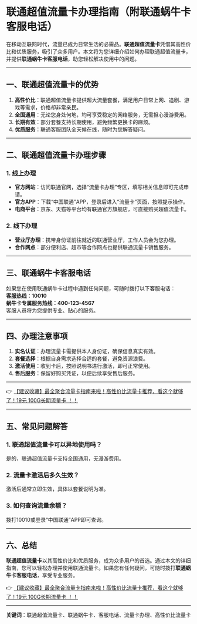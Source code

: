 # 联通超值流量卡办理指南（附联通蜗牛卡客服电话）

在移动互联网时代，流量已成为日常生活的必需品。**联通超值流量卡**凭借其高性价比和优质服务，吸引了众多用户。本文将为您详细介绍如何办理联通超值流量卡，并提供**联通蜗牛卡客服电话**，助您轻松解决使用中的问题。

---

## 一、联通超值流量卡的优势

1. **高性价比**：联通超值流量卡提供超大流量套餐，满足用户日常上网、追剧、游戏等需求，价格却非常亲民。
2. **全国通用**：无论您身处何地，均可享受稳定的网络服务，无需担心漫游费用。
3. **长期有效**：部分套餐支持长期使用，避免频繁更换卡的麻烦。
4. **优质服务**：联通客服团队全天候在线，随时为您解答疑问。

---

## 二、联通超值流量卡办理步骤

### 1. 线上办理
- **官方网站**：访问联通官网，选择“流量卡办理”专区，填写相关信息即可完成申请。
- **官方APP**：下载“中国联通”APP，登录后进入“流量卡”页面，按照提示操作。
- **电商平台**：京东、天猫等平台均有联通官方旗舰店，可直接购买超值流量卡。

### 2. 线下办理
- **营业厅办理**：携带身份证前往就近的联通营业厅，工作人员会为您办理。
- **合作网点**：部分便利店、超市等合作网点也提供联通流量卡销售服务。

---

## 三、联通蜗牛卡客服电话

如果您在使用联通蜗牛卡过程中遇到任何问题，可随时拨打以下客服电话：  
**客服热线：10010**  
**蜗牛卡专属服务热线：400-123-4567**  
客服人员将为您提供专业、贴心的服务。

---

## 四、办理注意事项

1. **实名认证**：办理流量卡需提供本人身份证，确保信息真实有效。
2. **套餐选择**：根据自身需求选择合适的套餐，避免资源浪费。
3. **激活使用**：收到卡后，按照说明书进行激活，即可正常使用。
4. **售后服务**：保留好购买凭证，以便后续享受售后服务。

---

👉 [【建议收藏】最全聚合流量卡指南来啦！高性价比流量卡推荐，看这个就够了！19元 100G长期流量卡 ！！](https://www.91haoka.cn/webapp/weixiaodian/index.html?shop_id=563381)

---

## 五、常见问题解答

### 1. 联通超值流量卡可以异地使用吗？
是的，联通超值流量卡支持全国通用，无漫游费用。

### 2. 流量卡激活后多久生效？
激活后通常立即生效，具体以套餐说明为准。

### 3. 如何查询流量余额？
拨打10010或登录“中国联通”APP即可查询。

---

## 六、总结

**联通超值流量卡**以其高性价比和优质服务，成为众多用户的首选。通过本文的详细指南，您可以轻松办理并使用联通流量卡。如果您有任何疑问，可随时拨打**联通蜗牛卡客服电话**，享受专业服务。

👉 [【建议收藏】最全聚合流量卡指南来啦！高性价比流量卡推荐，看这个就够了！19元 100G长期流量卡 ！！](https://www.91haoka.cn/webapp/weixiaodian/index.html?shop_id=563381)

---

**关键词**：联通超值流量卡、联通蜗牛卡、客服电话、流量卡办理、高性价比流量卡
